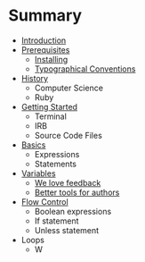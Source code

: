 # Summary

* [Introduction](README.md)
* [Prerequisites](prerequisites/README.md)
   * [Installing](prerequisites/installing.md)
   * [Typographical Conventions](prerequisites/typographical_conventions.md)
* [History](history/README.md)
   * Computer Science
   * Ruby
* [Getting Started](getting_started/README.md)
   * Terminal
   * IRB
   * Source Code Files
* [Basics](basics/README.md)
   * Expressions
   * Statements
* [Variables](variables/README.md)
   * [We love feedback](part2/feedback_please.md)
   * [Better tools for authors](part2/better_tools.md)
* [Flow Control](flow_control/README.md)
   * Boolean expressions
   * If statement
   * Unless statement
* Loops
  * W

